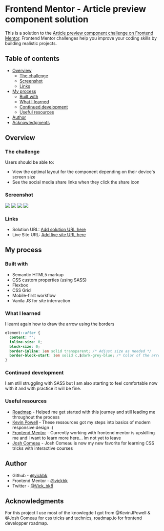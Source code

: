 # Frontend Mentor - Article preview component solution

This is a solution to the [Article preview component challenge on Frontend Mentor](https://www.frontendmentor.io/challenges/article-preview-component-dYBN_pYFT). Frontend Mentor challenges help you improve your coding skills by building realistic projects.

## Table of contents

- [Overview](#overview)
  - [The challenge](#the-challenge)
  - [Screenshot](#screenshot)
  - [Links](#links)
- [My process](#my-process)
  - [Built with](#built-with)
  - [What I learned](#what-i-learned)
  - [Continued development](#continued-development)
  - [Useful resources](#useful-resources)
- [Author](#author)
- [Acknowledgments](#acknowledgments)

## Overview

### The challenge

Users should be able to:

- View the optimal layout for the component depending on their device's screen size
- See the social media share links when they click the share icon

### Screenshot

![](./design/Frontend-Mentor-Article-preview-component-Desktop-Active.png)
![](./design/Frontend-Mentor-Article-preview-component-Desktop.png)
![](./design/Frontend-Mentor-Article-preview-component-Mobile-Active.png)
![](./design/Frontend-Mentor-Article-preview-component-Mobile.png)

### Links

- Solution URL: [Add solution URL here](https://github.com/vickbk/vickbk.github.io/tree/main/frontendmentor/article-preview-component-master)
- Live Site URL: [Add live site URL here](https://vickbk.github.io/frontendmentor/article-preview-component-master/)

## My process

### Built with

- Semantic HTML5 markup
- CSS custom properties (using SASS)
- Flexbox
- CSS Grid
- Mobile-first workflow
- Vanila JS for site interraction

### What I learned

I learnt again how to draw the arrow using the borders

```css
element::after {
  content: "";
  inline-size: 0;
  block-size: 0;
  border-inline: 1em solid transparent; /* Adjust size as needed */
  border-block-start: 1em solid c.$dark-grey-blue; /* Color of the arrow */
}
```

### Continued development

I am still struggling with SASS but I am also starting to feel comfortable now with it and with practice it will be fine.

### Useful resources

- [Roadmap](https://roadmap.io) - Helped me get started with this journey and still leading me throughout the process
- [Kevin Powell](https://courses.kevinpowell.co/conquering-responsive-layouts) - These ressources got my steps into basics of modern responsive design :)
- [Frontend Mentor](https://www.frontendmentor.io) - Currently working with frontend mentor is upskilling me and I want to learn more here... Im not yet to leave
- [Josh Comeau](https://www.joshwcomeau.com/) - Josh Comeau is now my new favorite for learning CSS tricks with interactive courses

## Author

- Github - [@vickbk](https://github.com/vickbk)
- Frontend Mentor - [@vickbk](https://www.frontendmentor.io/profile/vickbk)
- Twitter - [@Vick_bk8](https://x.com/Vick_bk8)

## Acknowledgments

For this project I use most of the knowlegde I got from @KevinJPowell & @Josh Comeau for css tricks and technics, roadmap.io for frontend developper roadmap.
